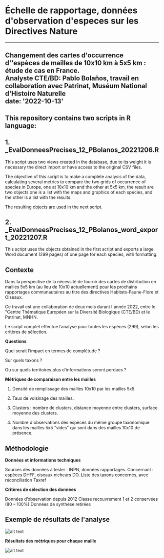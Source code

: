 
# Échelle de rapportage, données d'observation d'especes sur les Directives Nature

---
Changement des cartes d'occurrence d''espèces de mailles de 10x10 km à 5x5 km : étude de cas en France.
<br />
Analyste CTE/BD: Pablo Bolaños, travail en collaboration avec Patrinat, Muséum National d'Histoire Naturelle
<br />
date: '2022-10-13'
---


## This repository contains two scripts in R language:

## 1. _EvalDonneesPrecises_12_PBolanos_20221206.R

This script uses two views created in the database, due to its weight it is necessary the direct import or have access to the original CSV files.

The objective of this script is to make a complete analysis of the data, calculating several metrics to compare the two grids of occurrence of species in Europe,
one at 10x10 km and the other at 5x5 km, the result are two objects one is a list with the maps and graphics of each species, and the other is a list with the results.

The resulting objects are used in the next script.

## 2. _EvalDonneesPrecises_12_PBolanos_word_export_20221207.R

This script uses the objects obtained in the first script and exports a large Word document (299 pages) of one page for each species, with formatting.

## Contexte 

Dans la perspective de la nécessité de fournir des cartes de distribution en mailles 5x5 km (au lieu de 10x10 actuellement) pour les prochains rapportages communautaires au titre des directives Habitats-Faune-Flore et Oiseaux. 

Ce travail est une collaboration de deux mois durant l'année 2022, entre le "Centre Thématique Européen sur la Diversité Biologique (CTE/BD) et le Patrinat, MNHN.

Le script complet effectue l’analyse pour toutes les espèces (299), selon les critères de sélection. 


**Questions**

Quel serait l’impact en termes de complétude ?

Sur quels taxons ?

Ou sur quels territoires plus d'informations seront perdues ?

**Métriques de comparaison entre les mailles**

1. Densité de remplissage des mailles 10x10 par les mailles 5x5.

2. Taux de voisinage des mailles.

3. Clusters : nombre de clusters, distance moyenne entre clusters, surface moyenne des clusters.

4. Nombre d'observations des espèces du même groupe taxonomique dans les mailles 5x5 "vides" qui sont dans des mailles 10x10 de présence.

## Méthodologie

**Données et informations techniques** 

Sources des données à tester : INPN, données rapportages. 
Concernant : espèces DHFF, oiseaux nicheurs DO.
Liste des taxons concernés, avec réconciliation Taxref

**Critères de sélection des données**

Données d’observation depuis 2012
Classe recouvrement 1 et 2 conservées (80 – 100%)
Données de synthèse retirées


## Exemple de résultats de l'analyse


![alt text](https://github.com/PabloRBS/Occurrence-especes/blob/main/images_readme/occurrence_fr2.png?raw=true)

**Résultats des métriques pour chaque maille**

![alt text](https://github.com/PabloRBS/Occurrence-especes/blob/main/images_readme/Alectoris_graeca_2971_resultats_mailles2.png?raw=true)






